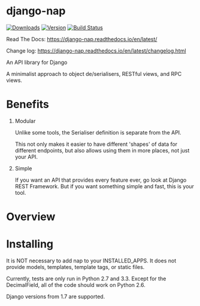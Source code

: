 django-nap
==========
[![Downloads](https://pypip.in/d/django-nap/badge.png)](https://pypi.python.org/pypi/django-nap)
[![Version](https://pypip.in/v/django-nap/badge.png)](https://pypi.python.org/pypi/django-nap)
[![Build Status](https://secure.travis-ci.org/funkybob/django-nap.png?branch=master)](http://travis-ci.org/funkybob/django-nap)

Read The Docs: https://django-nap.readthedocs.io/en/latest/

Change log: https://django-nap.readthedocs.io/en/latest/changelog.html

An API library for Django

A minimalist approach to object de/serialisers, RESTful views, and RPC views.

Benefits
========

1. Modular

    Unlike some tools, the Serialiser definition is separate from the API.

    This not only makes it easier to have different 'shapes' of data for
    different endpoints, but also allows using them in more places, not just
    your API.

1. Simple

    If you want an API that provides every feature ever, go look at Django REST
    Framework.  But if you want something simple and fast, this is your tool.

Overview
========

Installing
==========

It is NOT necessary to add nap to your INSTALLED\_APPS.  It does not provide
models, templates, template tags, or static files.

Currently, tests are only run in Python 2.7 and 3.3.  Except for the
DecimalField, all of the code should work on Python 2.6.

Django versions from 1.7 are supported.
